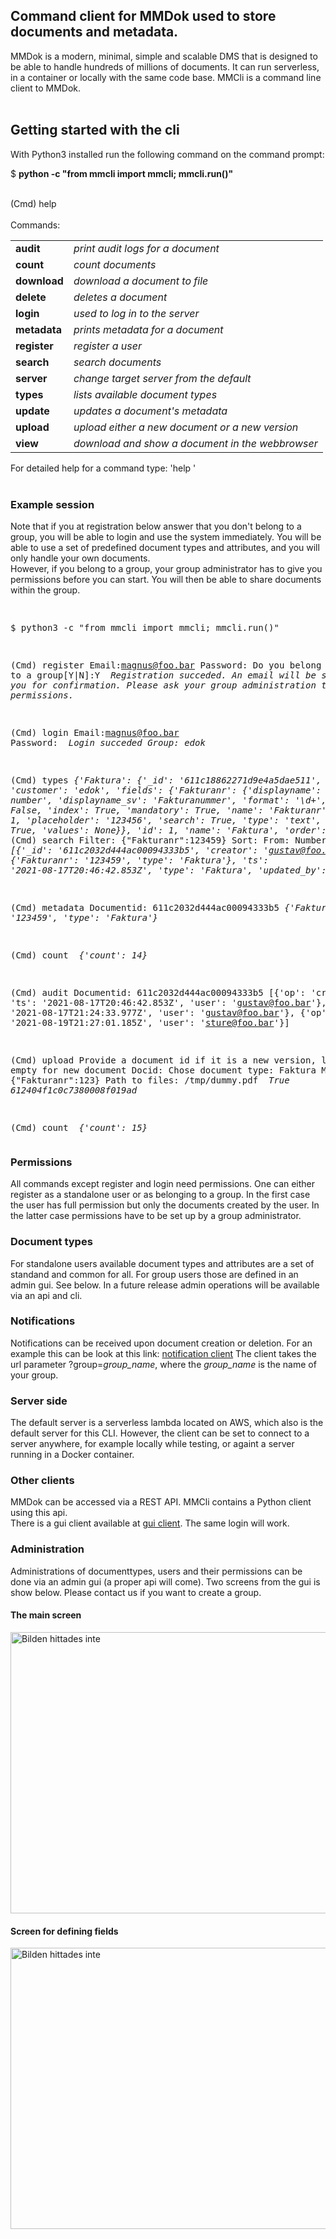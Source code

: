 <h2>Command client for MMDok used to store documents and metadata.</h2>
MMDok is a modern, minimal, simple and scalable DMS that is designed to be able to handle hundreds of millions of documents. 
It can run serverless, in a container or locally with the same code base. MMCli is a command line client to MMDok.<br><br>

<h2>Getting started with the cli</h2>

With Python3 installed run the following command on the command prompt:

$ <b> python -c "from mmcli import mmcli; mmcli.run()" </b><br><br>

(Cmd) help<br><br>
Commands:<br>
   <table>
   <tr><td><b>audit</b></td><td><i>print audit logs for a document</i></td></tr>
   <tr><td><b>count</b></td><td><i>count documents</i></td></tr>
   <tr><td><b>download</b></td><td><i>download a document to file</i></td></tr>
   <tr><td><b>delete</b></td><td><i>deletes a document</i></td></tr>
   <tr><td><b>login</b></td><td><i>used to log in to the server</i></td></tr>
   <tr><td><b>metadata</b></td><td><i>prints metadata for a document</i></td></tr>
   <tr><td><b>register</b></td><td><i>register a user</i></td></tr>
   <tr><td><b>search</b></td><td><i>search documents</i></td></tr>
   <tr><td><b>server</b></td><td><i>change target server from the default</i></td></tr>
   <tr><td><b>types</b></td><td><i>lists available document types</i></td></tr>
   <tr><td><b>update</b></td><td><i>updates a document's metadata</i></td></tr>
   <tr><td><b>upload</b></td><td><i>upload either a new document or a new version</i></td></tr>
   <tr><td><b>view</b></td><td><i>download and show a document in the webbrowser</i></td></tr>
</table>

For detailed help for a command type: 'help <command>'<br><br>

<h3>Example session</h3>
Note that if you at registration below answer that you don't belong to a group, you will be able to login
and use the system immediately. You will be able to use a set of predefined document types and attributes,
and you will only handle your own documents.<br>
However, if you belong to a group, your group administrator has to give you permissions before you can start.
You will then be able to share documents within the group.
<pre>

$ python3 -c "from mmcli import mmcli; mmcli.run()"

(Cmd) register
   Email:magnus@foo.bar
Password:
Do you belong to a group[Y|N]:Y
<i>
Registration succeded. 
An email will be sent to you for confirmation.
Please ask your group administration to give you permissions.
</i>

(Cmd) login
   Email:magnus@foo.bar
Password:
<i>
 Login succeded
 Group: edok
</i>

(Cmd) types 
<i>{'Faktura': {'_id': '611c18862271d9e4a5dae511',
             'customer': 'edok',
             'fields': {'Fakturanr': {'displayname': 'Invoice number',
                                      'displayname_sv': 'Fakturanummer',
                                      'format': '\\d+',
                                      'general': False,
                                      'index': True,
                                      'mandatory': True,
                                      'name': 'Fakturanr',
                                      'order': 1,
                                      'placeholder': '123456',
                                      'search': True,
                                      'type': 'text',
                                      'update': True,
                                      'values': None}},
             'id': 1,
             'name': 'Faktura',
             'order': 1}}
</i>
(Cmd) search
Filter: {"Fakturanr":123459}
Sort: 
From: 
Number: 
<i>[{'_id': '611c2032d444ac00094333b5',
  'creator': 'gustav@foo.bar',
  'metadata': {'Fakturanr': '123459', 'type': 'Faktura'},
  'ts': '2021-08-17T20:46:42.853Z',
  'type': 'Faktura',
  'updated_by': 'gustav@foo.bar'}]
</i>

(Cmd) metadata
Documentid: 611c2032d444ac00094333b5
<i>{'Fakturanr': '123459', 'type': 'Faktura'}
</i>

(Cmd) count
<i>
{'count': 14}
</i>

(Cmd) audit
Documentid: 611c2032d444ac00094333b5
[{'op': 'create', 'ts': '2021-08-17T20:46:42.853Z', 'user': 'gustav@foo.bar'},
 {'op': 'view', 'ts': '2021-08-17T21:24:33.977Z', 'user': 'gustav@foo.bar'},
 {'op': 'view', 'ts': '2021-08-19T21:27:01.185Z', 'user': 'sture@foo.bar'}]

 (Cmd) upload
Provide a document id if it is a new version, leave empty for new document
Docid: 
Chose document type: Faktura
Metadata: {"Fakturanr":123}
Path to files: /tmp/dummy.pdf
<i>
True
612404f1c0c7380008f019ad
</i>

(Cmd) count
<i>
{'count': 15}
</i>
</pre>

<h3>Permissions</h3>
All commands except register and login need permissions. One can either register as a standalone
user or as belonging to a group. In the first case the user has full permission but only
the documents created by the user. In the latter case permissions have to be set up by a
group administrator.

<h3>Document types</h3>
For standalone users available document types and attributes are a set of standand and common for all.
For group users those are defined in an admin gui. See below. In a future release
admin operations will be available via an api and cli.

<h3>Notifications</h3>
Notifications can be received upon document creation or deletion. For an example this can be look at 
this link: <a href="https://mmdok.se/notification.html">notification client</a>
The client takes the url parameter ?group=<i>group_name</i>, where the <i>group_name</i> is the name of your group. 

<h3>Server side</h3>
The default server is a serverless lambda located on AWS, which also is the default server for this CLI.
However, the client can be set to connect to a server anywhere, for example locally while testing, or 
againt a server running in a Docker container.

<h3>Other clients</h3>
MMDok can be accessed via a REST API. MMCli contains a Python client using this api.<br>
There is a gui client available at <a href="https://mmdok.se/">gui client</a>. The same login will work.

<h3>Administration</h3>
Administrations of documenttypes, users and their permissions can be done via an admin gui (a proper api will come). Two screens
from the gui is show below. Please contact us if you want to create a group.
<h4>The main screen</h4>
<img src="https://master.d8z78xbyyxmus.amplifyapp.com/images/admin_main.png" alt="Bilden hittades inte" width="800" height="450">
<h4>Screen for defining fields</h4>
<img src="https://master.d8z78xbyyxmus.amplifyapp.com/images/admin_field.png" alt="Bilden hittades inte" width="800" height="450">

